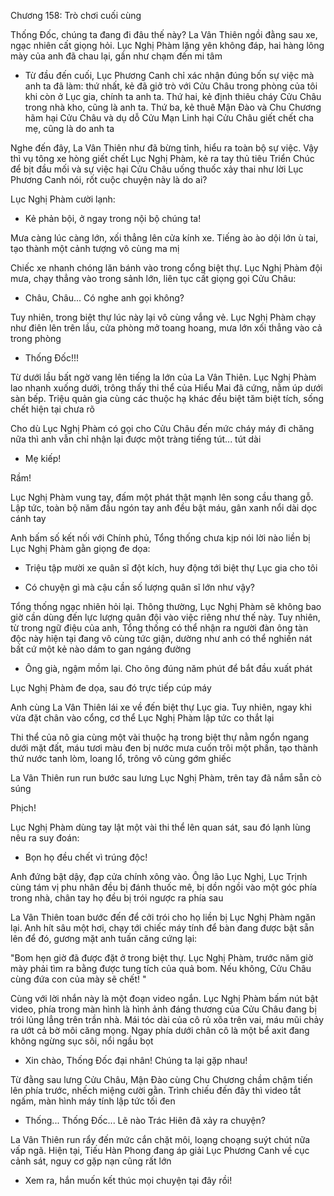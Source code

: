 




Chương 158: Trò chơi cuối cùng

Thống Đốc, chúng ta đang đi đâu thế này?
La Vân Thiên ngồi đằng sau xe, ngạc nhiên cất giọng hỏi. Lục Nghị Phàm lặng yên không đáp, hai hàng lông mày của anh đã chau lại, gần như chạm đến mi tâm

- Từ đầu đến cuối, Lục Phương Canh chỉ xác nhận đúng bốn sự việc mà anh ta đã làm: thứ nhất, kẻ đã giở trò với Cửu Châu trong phòng của tôi khi còn ở Lục gia, chính ta anh ta. Thứ hai, kẻ định thiêu cháy Cửu Châu trong nhà kho, cũng là anh ta. Thứ ba, kẻ thuê Mận Đào và Chu Chương hãm hại Cửu Châu và dụ dỗ Cửu Mạn Linh hại Cửu Châu giết chết cha mẹ, cũng là do anh ta

Nghe đến đây, La Vân Thiên như đã bừng tỉnh, hiểu ra toàn bộ sự việc. Vậy thì vụ tông xe hòng giết chết Lục Nghị Phàm, kẻ ra tay thủ tiêu Triển Chúc để bịt đầu mối và sự việc hại Cửu Châu uống thuốc xảy thai như lời Lục Phương Canh nói, rốt cuộc chuyện này là do ai?

Lục Nghị Phàm cười lạnh:

- Kẻ phản bội, ở ngay trong nội bộ chúng ta!

Mưa càng lúc càng lớn, xối thẳng lên cửa kính xe. Tiếng ào ào dội lớn ù tai, tạo thành một cảnh tượng vô cùng ma mị

Chiếc xe nhanh chóng lăn bánh vào trong cổng biệt thự. Lục Nghị Phàm đội mưa, chạy thẳng vào trong sảnh lớn, liên tục cất giọng gọi Cửu Châu:


- Châu, Châu... Có nghe anh gọi không?

Tuy nhiên, trong biệt thự lúc này lại vô cùng vắng vẻ. Lục Nghị Phàm chạy như điên lên trên lầu, cửa phòng mở toang hoang, mưa lớn xối thẳng vào cả trong phòng

- Thống Đốc!!!

Từ dưới lầu bất ngờ vang lên tiếng la lớn của La Vân Thiên. Lục Nghị Phàm lao nhanh xuống dưới, trông thấy thi thể của Hiểu Mai đã cứng, nằm úp dưới sàn bếp. Triệu quản gia cùng các thuộc hạ khác đều biệt tăm biệt tích, sống chết hiện tại chưa rõ

Cho dù Lục Nghị Phàm có gọi cho Cửu Châu đến mức cháy máy đi chăng nữa thì anh vẫn chỉ nhận lại được một tràng tiếng tút... tút dài

- Mẹ kiếp!

Rầm!

Lục Nghị Phàm vung tay, đấm một phát thật mạnh lên song cầu thang gỗ. Lập tức, toàn bộ năm đầu ngón tay anh đều bật máu, gân xanh nổi dài dọc cánh tay

Anh bấm số kết nối với Chính phủ, Tổng thống chưa kịp nói lời nào liền bị Lục Nghị Phàm gằn giọng đe dọa:

- Triệu tập mười xe quân sĩ đột kích, huy động tới biệt thự Lục gia cho tôi

- Có chuyện gì mà cậu cần số lượng quân sĩ lớn như vậy?


Tổng thống ngạc nhiên hỏi lại. Thông thường, Lục Nghị Phàm sẽ không bao giờ cần dùng đến lực lượng quân đội vào việc riêng như thế này. Tuy nhiên, từ trong ngữ điệu của anh, Tổng thống có thể nhận ra người đàn ông tàn độc này hiện tại đang vô cùng tức giận, dường như anh có thể nghiền nát bất cứ một kẻ nào dám to gan ngáng đường

- Ông già, ngậm mồm lại. Cho ông đúng năm phút để bắt đầu xuất phát

Lục Nghị Phàm đe dọa, sau đó trực tiếp cúp máy

Anh cùng La Vân Thiên lái xe về đến biệt thự Lục gia. Tuy nhiên, ngay khi vừa đặt chân vào cổng, cơ thể Lục Nghị Phàm lập tức co thắt lại

Thi thể của nô gia cùng một vài thuộc hạ trong biệt thự nằm ngổn ngang dưới mặt đất, máu tươi màu đen bị nước mưa cuốn trôi một phần, tạo thành thứ nước tanh lòm, loang lổ, trông vô cùng gớm ghiếc

La Vân Thiên run run bước sau lưng Lục Nghị Phàm, trên tay đã nắm sẵn cò súng

Phịch!

Lục Nghị Phàm dùng tay lật một vài thi thể lên quan sát, sau đó lạnh lùng nêu ra suy đoán:

- Bọn họ đều chết vì trúng độc!

Anh đứng bật dậy, đạp cửa chính xông vào. Ông lão Lục Nghị, Lục Trịnh cùng tám vị phu nhân đều bị đánh thuốc mê, bị dồn ngồi vào một góc phía trong nhà, chân tay họ đều bị trói ngược ra phía sau

La Vân Thiên toan bước đến để cởi trói cho họ liền bị Lục Nghị Phàm ngăn lại. Anh hít sâu một hơi, chạy tới chiếc máy tính để bàn đang được bật sẵn lên để đó, gương mặt anh tuấn căng cứng lại:

"Bom hẹn giờ đã được đặt ở trong biệt thự. Lục Nghị Phàm, trước năm giờ mày phải tìm ra bằng được tung tích của quả bom. Nếu không, Cửu Châu cùng đứa con của mày sẽ chết! "

Cùng với lời nhắn này là một đoạn video ngắn. Lục Nghị Phàm bấm nút bật video, phía trong màn hình là hình ảnh đáng thương của Cửu Châu đang bị trói lủng lẳng trên trần nhà. Mái tóc dài của cô rủ xõa trên vai, máu mũi chảy ra ướt cả bờ môi căng mọng. Ngay phía dưới chân cô là một bể axit đang không ngừng sục sôi, nổi ngầu bọt

- Xin chào, Thống Đốc đại nhân! Chúng ta lại gặp nhau!

Từ đằng sau lưng Cửu Châu, Mận Đào cùng Chu Chương chầm chậm tiến lên phía trước, nhếch miệng cười gằn. Trình chiếu đến đây thì video tắt ngấm, màn hình máy tính lập tức tối đen

- Thống... Thống Đốc... Lẽ nào Trác Hiên đã xảy ra chuyện?

La Vân Thiên run rẩy đến mức cắn chặt môi, loạng choạng suýt chút nữa vấp ngã. Hiện tại, Tiếu Hàn Phong đang áp giải Lục Phương Canh về cục cảnh sát, nguy cơ gặp nạn cũng rất lớn

- Xem ra, hắn muốn kết thúc mọi chuyện tại đây rồi!




